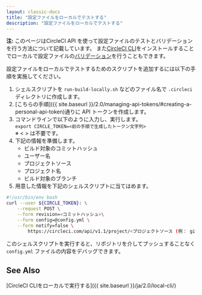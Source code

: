 ```yaml
---
layout: classic-docs
title: "設定ファイルをローカルでテストする"
description: "設定ファイルをローカルでテストする"
---
```


<div class="alert alert-info" role="alert">
<b>注:</b> このページはCircleCI API を使って設定ファイルのテストとバリデーションを行う方法について記載しています。
また<a href="{{ site.baseurl }}/ja/2.0/local-cli/#overview">CircleCI CLI</a>をインストールすることでローカルで設定ファイルの<a href="{{ site.baseurl }}/ja/2.0/local-cli/#validate-a-circleci-config">バリデーション</a>を行うこともできます。
</div>

設定ファイルをローカルでテストするためのスクリプトを追加するには以下の手順を実施してください。

1. シェルスクリプトを `run-build-locally.sh` などのファイル名で `.circleci` ディレクトリに作成します。
2. [こちらの手順]({{ site.baseurl }}/2.0/managing-api-tokens/#creating-a-personal-api-token)通りに API トークンを作成します。
3. コマンドラインで以下のように入力し、実行します。  
    `export CIRCLE_TOKEN=<前の手順で生成したトークン文字列>`  
    ※ < > は不要です。
4. 下記の情報を準備します。
    * ビルド対象のコミットハッシュ
    * ユーザー名
    * プロジェクトソース
    * プロジェクト名
    * ビルド対象のブランチ
5. 用意した情報を下記のシェルスクリプトに当てはめます。

```bash
#!/usr/bin/env bash
curl --user ${CIRCLE_TOKEN}: \
    --request POST \
    --form revision=<コミットハッシュ>\
    --form config=@config.yml \
    --form notify=false \
        https://circleci.com/api/v1.1/project/<プロジェクトソース (例： github) >/<ユーザー名>/<プロジェクト名>/tree/<ブランチ>
```

このシェルスクリプトを実行すると、リポジトリを介してプッシュすることなく `config.yml` ファイルの内容をデバッグできます。

## See Also

[CircleCI CLIをローカルで実行する]({{ site.baseurl }}/ja/2.0/local-cli/)

